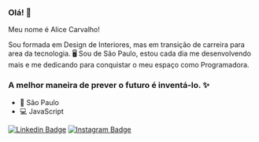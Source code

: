 ### Olá! 👋

Meu nome é Alice Carvalho! 

 Sou formada em Design de Interiores, mas em transição de carreira para area da tecnologia. 🖥️ 
 Sou de São Paulo, estou cada dia me desenvolvendo mais e me dedicando para conquistar o meu espaço como Programadora. 
 
### A melhor maneira de prever o futuro é inventá-lo. ✨


- 📍 São Paulo
- 💻 JavaScript 


[![Linkedin Badge](https://img.shields.io/badge/-LinkedIn-blue?style=flat-square&logo=Linkedin&logoColor=white&link=https://www.linkedin.com/in/alicecarvalhosouza/)](https://www.linkedin.com/in/alicecarvalhosouza/) [![Instagram Badge](https://img.shields.io/badge/-Instagram-violet?style=flat-square&logo=Instagram&logoColor=white&link=https://www.instagram.com/lisouzac/)](https://www.instagram.com/lisouzac/)





